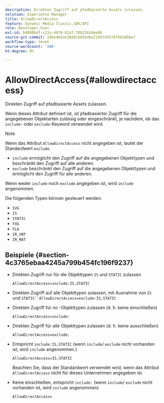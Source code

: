 ```yaml
---
description: Direkten Zugriff auf pfadbasierte Assets zulassen.
solution: Experience Manager
title: AllowDirectAccess
feature: Dynamic Media Classic,SDK/API
role: Developer,User
exl-id: b4000bdf-c21a-4976-82a7-70b2261dee0b
source-git-commit: 206e4643e3926cb85b4be2189743578f88180be7
workflow-type: tm+mt
source-wordcount: '166'
ht-degree: 0%

---
```


# AllowDirectAccess{#allowdirectaccess}

Direkten Zugriff auf pfadbasierte Assets zulassen.

Wenn dieses Attribut definiert ist, ist pfadbasierter Zugriff für die angegebenen Objektarten zulässig oder eingeschränkt, je nachdem, ob das `include`- oder `exclude`-Keyword verwendet wird.

>[!NOTE]
>
>Wenn das Attribut `AllowDirectAccess` nicht angegeben ist, lautet der Standardwert `exclude`.

* `include` ermöglicht den Zugriff auf die angegebenen Objekttypen und beschränkt den Zugriff auf alle anderen.
* `exclude` beschränkt den Zugriff auf die angegebenen Objekttypen und ermöglicht den Zugriff für alle anderen.

Wenn weder `include` noch `exclude` angegeben ist, wird `include` angenommen.

Die folgenden Typen können gesteuert werden:

* `SVG`
* `IS`
* `STATIC`
* `FXG`
* `FLA`
* `IR_VNT`
* `IR_MAT`

## Beispiele {#section-4c3765ebaa4245a799b454fc196f9237}

* Direkten Zugriff nur für die Objekttypen `IS` und `STATIC` zulassen

   `AllowDirectAccess=include:IS,STATIC`

* Direkten Zugriff auf alle Objekttypen zulassen, mit Ausnahme von `IS` und `STATIC``AllowDirectAccess=exclude:IS,STATIC`

* Direkten Zugriff für *no* -Objekttypen zulassen (d. h. keine einschließen)

   `AllowDirectAccess=include:`

* Direkten Zugriff für *alle* Objekttypen zulassen (d. h. keine ausschließen)

   `AllowDirectAccess=exclude:`

* Entspricht `include:IS,STATIC` (wenn `include`/ `exclude` nicht vorhanden ist, wird `include` angenommen.)

   `AllowDirectAccess=IS,STATIC`

   Beachten Sie, dass der Standardwert verwendet wird, wenn das Attribut `AllowDirectAccess` nicht für dieses Unternehmen angegeben ist.

* Keine einschließen, entspricht `include:` (wenn `include`/ `exclude` nicht vorhanden ist, wird `include` angenommen)

   `AllowDirectAccess=`
